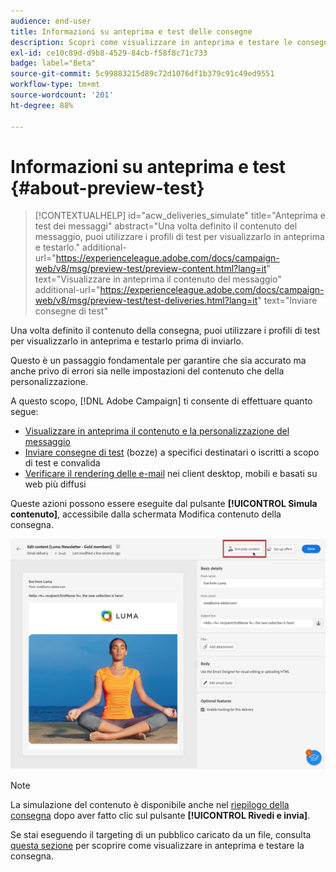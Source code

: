 ```yaml
---
audience: end-user
title: Informazioni su anteprima e test delle consegne
description: Scopri come visualizzare in anteprima e testare le consegne
exl-id: ce10c89d-d9b8-4529-84cb-f58f8c71c733
badge: label="Beta"
source-git-commit: 5c99883215d89c72d1076df1b379c91c49ed9551
workflow-type: tm+mt
source-wordcount: '201'
ht-degree: 88%

---
```


# Informazioni su anteprima e test {#about-preview-test}

>[!CONTEXTUALHELP]
>id="acw_deliveries_simulate"
>title="Anteprima e test dei messaggi"
>abstract="Una volta definito il contenuto del messaggio, puoi utilizzare i profili di test per visualizzarlo in anteprima e testarlo."
>additional-url="https://experienceleague.adobe.com/docs/campaign-web/v8/msg/preview-test/preview-content.html?lang=it" text="Visualizzare in anteprima il contenuto del messaggio"
>additional-url="https://experienceleague.adobe.com/docs/campaign-web/v8/msg/preview-test/test-deliveries.html?lang=it" text="Inviare consegne di test"

Una volta definito il contenuto della consegna, puoi utilizzare i profili di test per visualizzarlo in anteprima e testarlo prima di inviarlo.

Questo è un passaggio fondamentale per garantire che sia accurato ma anche privo di errori sia nelle impostazioni del contenuto che della personalizzazione.

A questo scopo, [!DNL Adobe Campaign] ti consente di effettuare quanto segue:

* [Visualizzare in anteprima il contenuto e la personalizzazione del messaggio](preview-content.md)
* [Inviare consegne di test](test-deliveries.md) (bozze) a specifici destinatari o iscritti a scopo di test e convalida
* [Verificare il rendering delle e-mail](email-rendering.md) nei client desktop, mobili e basati su web più diffusi

Queste azioni possono essere eseguite dal pulsante **[!UICONTROL Simula contenuto]**, accessibile dalla schermata Modifica contenuto della consegna.

<!-- from the [Edit content](../content/edit-content.md) screen or from the [Email Designer](../content/get-started-email-designer.md).-->

![](assets/simulate-button.png)

>[!NOTE]
>
>La simulazione del contenuto è disponibile anche nel [riepilogo della consegna](../monitor/prepare-send.md) dopo aver fatto clic sul pulsante **[!UICONTROL Rivedi e invia]**.
>
>Se stai eseguendo il targeting di un pubblico caricato da un file, consulta [questa sezione](../audience/file-audience.md#preview--test-your-email-test) per scoprire come visualizzare in anteprima e testare la consegna.
